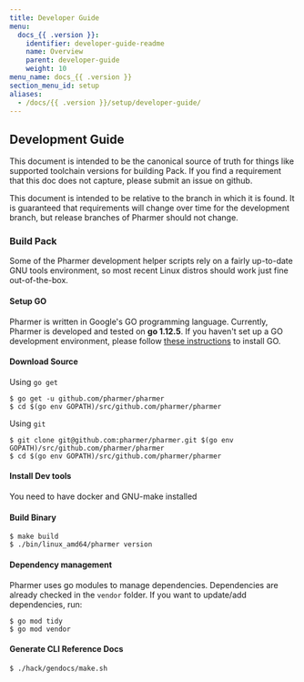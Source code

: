 ```yaml
---
title: Developer Guide
menu:
  docs_{{ .version }}:
    identifier: developer-guide-readme
    name: Overview
    parent: developer-guide
    weight: 10
menu_name: docs_{{ .version }}
section_menu_id: setup
aliases:
  - /docs/{{ .version }}/setup/developer-guide/
---
```


## Development Guide
This document is intended to be the canonical source of truth for things like supported toolchain versions for building Pack.
If you find a requirement that this doc does not capture, please submit an issue on github.

This document is intended to be relative to the branch in which it is found. It is guaranteed that requirements will change over time
for the development branch, but release branches of Pharmer should not change.

### Build Pack
Some of the Pharmer development helper scripts rely on a fairly up-to-date GNU tools environment, so most recent Linux distros should
work just fine out-of-the-box.

#### Setup GO
Pharmer is written in Google's GO programming language. Currently, Pharmer is developed and tested on **go 1.12.5**. If you haven't set up a GO
development environment, please follow [these instructions](https://golang.org/doc/code.html) to install GO.

#### Download Source
Using `go get`

```console
$ go get -u github.com/pharmer/pharmer
$ cd $(go env GOPATH)/src/github.com/pharmer/pharmer
```

Using `git`

```console
$ git clone git@github.com:pharmer/pharmer.git $(go env GOPATH)/src/github.com/pharmer/pharmer
$ cd $(go env GOPATH)/src/github.com/pharmer/pharmer
```

#### Install Dev tools
You need to have docker and GNU-make installed

#### Build Binary

```console
$ make build
$ ./bin/linux_amd64/pharmer version
```

#### Dependency management
Pharmer uses go modules to manage dependencies. Dependencies are already checked in the `vendor` folder.
If you want to update/add dependencies, run:

```console
$ go mod tidy
$ go mod vendor
```

#### Generate CLI Reference Docs

```console
$ ./hack/gendocs/make.sh
```
